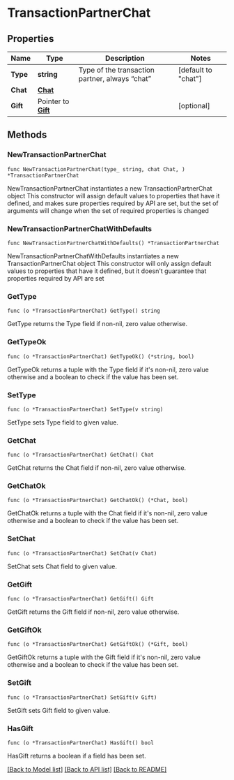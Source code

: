 # TransactionPartnerChat

## Properties

Name | Type | Description | Notes
------------ | ------------- | ------------- | -------------
**Type** | **string** | Type of the transaction partner, always “chat” | [default to "chat"]
**Chat** | [**Chat**](Chat.md) |  | 
**Gift** | Pointer to [**Gift**](Gift.md) |  | [optional] 

## Methods

### NewTransactionPartnerChat

`func NewTransactionPartnerChat(type_ string, chat Chat, ) *TransactionPartnerChat`

NewTransactionPartnerChat instantiates a new TransactionPartnerChat object
This constructor will assign default values to properties that have it defined,
and makes sure properties required by API are set, but the set of arguments
will change when the set of required properties is changed

### NewTransactionPartnerChatWithDefaults

`func NewTransactionPartnerChatWithDefaults() *TransactionPartnerChat`

NewTransactionPartnerChatWithDefaults instantiates a new TransactionPartnerChat object
This constructor will only assign default values to properties that have it defined,
but it doesn't guarantee that properties required by API are set

### GetType

`func (o *TransactionPartnerChat) GetType() string`

GetType returns the Type field if non-nil, zero value otherwise.

### GetTypeOk

`func (o *TransactionPartnerChat) GetTypeOk() (*string, bool)`

GetTypeOk returns a tuple with the Type field if it's non-nil, zero value otherwise
and a boolean to check if the value has been set.

### SetType

`func (o *TransactionPartnerChat) SetType(v string)`

SetType sets Type field to given value.


### GetChat

`func (o *TransactionPartnerChat) GetChat() Chat`

GetChat returns the Chat field if non-nil, zero value otherwise.

### GetChatOk

`func (o *TransactionPartnerChat) GetChatOk() (*Chat, bool)`

GetChatOk returns a tuple with the Chat field if it's non-nil, zero value otherwise
and a boolean to check if the value has been set.

### SetChat

`func (o *TransactionPartnerChat) SetChat(v Chat)`

SetChat sets Chat field to given value.


### GetGift

`func (o *TransactionPartnerChat) GetGift() Gift`

GetGift returns the Gift field if non-nil, zero value otherwise.

### GetGiftOk

`func (o *TransactionPartnerChat) GetGiftOk() (*Gift, bool)`

GetGiftOk returns a tuple with the Gift field if it's non-nil, zero value otherwise
and a boolean to check if the value has been set.

### SetGift

`func (o *TransactionPartnerChat) SetGift(v Gift)`

SetGift sets Gift field to given value.

### HasGift

`func (o *TransactionPartnerChat) HasGift() bool`

HasGift returns a boolean if a field has been set.


[[Back to Model list]](../README.md#documentation-for-models) [[Back to API list]](../README.md#documentation-for-api-endpoints) [[Back to README]](../README.md)


